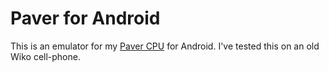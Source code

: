 # Paver for Android

This is an emulator for my [Paver CPU](https://github.com/Dosflange/Paver) for Android.
I've tested this on an old Wiko cell-phone.
